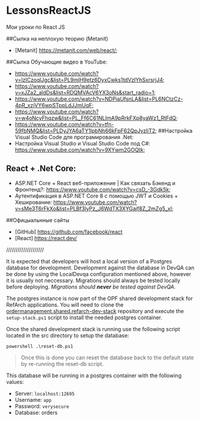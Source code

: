 # LessonsReactJS
Мои уроки по React JS

##Сылка на неплохую теорию (Metanit)
-  [Metanit] https://metanit.com/web/react/;
  
##Сылка Обучающие видео в YouTube:
-  https://www.youtube.com/watch?v=lzICzoqlJgc&list=PL9mlH9etz6DyxCwks1tdVzlYhSxrsrjJ4;
-  https://www.youtube.com/watch?v=xJZa2_aldDs&list=RDQMVAcV6YX3oNs&start_radio=1;
-  https://www.youtube.com/watch?v=NDPiaUfsnLA&list=PL6NCtzCz-4pR_xzjVY6wpSTppLdJJmUqF;
-  https://www.youtube.com/watch?v=w4oNcyFhqzw&list=PL_Ff6C61NLImA9pRrkFXp8yaWz1_RtFdQ;
-  https://www.youtube.com/watch?v=tfn-59fbNMQ&list=PLDyJYA6aTY1lpbNh66kFpF62QpJyzliT2;
##Настройка Visual Studio Code для програмирования .Net:
-  Настройка Visual Studio и Visual Studio Code под C#: https://www.youtube.com/watch?v=9XYwm2GOQtk;
## React + .Net Core:  
-  ASP.NET Core + React веб-приложение | Как связать Бэкенд и Фронтенд?: https://www.youtube.com/watch?v=csD_-3Gdk5k;
-  Аутентификация в ASP.NET Core 8 с помощью JWT и Cookies + Хеширование: https://www.youtube.com/watch?v=sMe3T6rFkXo&list=PLBf3IyPz_J6WdTX3XYGajf8Z_2mZg5_xI;

##Офицыальнные сайты
-  [GitHub] https://github.com/facebook/react
-  [React] https://react.dev/



\/\/\/\/\/\/\/\/\/\/\/\/\/\/\/\/\/\/\/\/

It is expected that developers will host a local version of a Postgres database for development. Development against the database in DevQA can be done by using the LocalDevqa configuration mentioned above, however it is usually not neccessary. Migrations should always be tested locally before deploying. _Migrations should **never** be tested against DevQA._

The postgres instance is now part of the OPF shared development stack for RefArch applications. You will need to clone the [ordermanagement.shared.refarch-dev-stack](https://github.com/EBSCOIS/ordermanagement.shared.refarch-dev-stack) repository and execute the `setup-stack.ps1` script to install the needed postgres container.

Once the shared development stack is running use the following script located in the src directory to setup the database:

```
powershell .\reset-db.ps1
```

> Once this is done you can reset the database back to the default state by re-running the reset-db script.

This database will be running in a postgres container with the following values:

-   Server: `localhost:12695`
-   Username: `app`
-   Password: `verysecure`
-   Database: orders
